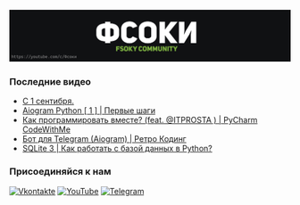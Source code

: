 [![Header](https://github.com/Fsoky/Fsoky/blob/main/assets/header-github.jpg)](https://youtube.com/c/Фсоки)

### Последние видео
<!-- YOUTUBE:START -->
- [С 1 сентибря.](https://www.youtube.com/watch?v=nFaLGxNqob8)
- [Aiogram Python [ 1 ] | Первые шаги](https://www.youtube.com/watch?v=CMR-Sj66c50)
- [Как программировать вместе?  &lpar;feat. @ITPROSTA &rpar; | PyCharm CodeWithMe](https://www.youtube.com/watch?v=dYI5Eo9aBEs)
- [Бот для Telegram &lpar;Aiogram&rpar; | Ретро Кодинг](https://www.youtube.com/watch?v=_jHgAwHRIzE)
- [SQLite 3 | Как работать с базой данных в Python?](https://www.youtube.com/watch?v=y0YWRqrhTBY)
<!-- YOUTUBE:END -->

### Присоединяйся к нам
[![Vkontakte](https://img.shields.io/badge/Vkontakte-black?style=for-the-badge&logo=VK)](https://vk.com/fsoky)
[![YouTube](https://img.shields.io/badge/YouTube-red?style=for-the-badge&logo=YouTube)](https://youtube.com/c/Фсоки)
[![Telegram](https://img.shields.io/badge/Telegram-blue?style=for-the-badge&logo=Telegram)](https://t.me/fsokycommunity)
